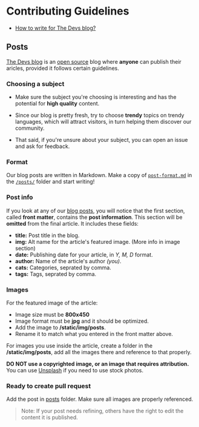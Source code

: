 # Contributing Guidelines

- [How to write for The Devs blog?](#posts)

## Posts

[The Devs blog](https://thedevs.network/blog) is an [open source](https://github.com/TheDevs-Network/website/tree/master/posts) blog where **anyone** can publish their aricles, provided it follows certain guidelines.

### Choosing a subject

- Make sure the subject you're choosing is interesting and has the potential for **high quality** content.

- Since our blog is pretty fresh, try to choose **trendy** topics on trendy languages, which will attract visitors, in turn helping them discover our community.

- That said, if you're unsure about your subject, you can open an issue and ask for feedback.

### Format

Our blog posts are written in Markdown. Make a copy of [`post-format.md`](post-format.md) in the [`/posts/`](/posts) folder and start writing!

### Post info

If you look at any of our [blog posts](https://github.com/TheDevs-Network/website/edit/master/posts/build-a-telegram-bot-with-node.js.md), you will notice that the first section, called **front matter**, contains the **post information**. This section will be **omitted** from the final article. It includes these fields:

- **title:** Post title in the blog.
- **img:** Alt name for the article's featured image. (More info in image section)
- **date:** Publishing date for your article, in _Y, M, D_ format.
- **author:** Name of the article's author _(you)_.
- **cats:** Categories, seprated by comma.
- **tags:** Tags, seprated by comma.

### Images

For the featured image of the article:
- Image size must be **800x450**
- Image format must be **jpg** and it should be optimized.
- Add the image to **/static/img/posts**.
- Rename it to match what you entered in the front matter above.

For images you use inside the article, create a folder in the **/static/img/posts**, add all the images there and reference to that properly.

**DO NOT use a copyrighted image, or an image that requires attribution.** You can use [Unsplash](https://unsplash.com/) if you need to use stock photos.

### Ready to create pull request

Add the post in [posts](https://github.com/TheDevs-Network/website/tree/master/posts) folder. Make sure all images are properly referenced.
> Note: If your post needs refining, others have the right to edit the content it is published.
